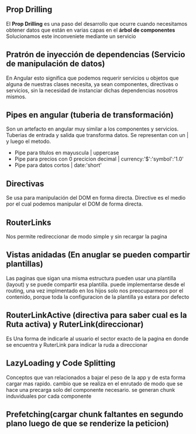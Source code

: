 ## Prop Drilling
El **Prop Drilling** es una paso del desarrollo que ocurre cuando necesitamos obtener datos que están en varias capas en el **árbol de componentes**
Solucionamos este inconveniete mediante un servicio
## Pratrón de inyección de dependencias (Servicio de manipulación de datos)
En Angular esto significa que podemos requerir servicios u objetos que alguna de nuestras clases necesita, ya sean componentes, directivas o servicios, sin la necesidad de instanciar dichas dependencias nosotros mismos.
## Pipes en angular (tuberia de transformación)
Son un artefacto en angular muy similar a los componentes y servicios. Tuberias de entrada y salida que transforma datos. Se representan con un | y luego el metodo.
- Pipe para titulos en mayuscula | uppercase 
- Pipe para precios con 0 precicion decimal  | currency:'$':'symbol':'1.0'
- Pipe para datos  cortos | date:'short'
## Directivas 
Se usa para manipulación del DOM en forma directa. Directive  es el medio por el cual podemos manipular el DOM de forma directa.
## RouterLinks
Nos permite redireccionar de modo simple y sin recargar la pagina
## Vistas anidadas (En anuglar se pueden compartir plantillas)
Las paginas que sigan una misma estructura pueden usar una plantilla (layout) y se puede compartir esa plantilla. puede implementarse desde el routing, una vez implmentado en los hijos solo nos preocuparmeos por el contenido, porque toda la configuracion de la plantilla ya estara por defecto
## RouterLinkActive (directiva para saber cual es la Ruta activa) y RuterLink(direccionar)
Es Una forma de indicarle al usuario el sector exacto de la pagina en donde se encuentra y RuterLink para indicar la ruda a direccionar
## LazyLoading y Code Splitting
Conceptos que van relacionados a bajar el peso de la app y de esta forma cargar mas rapido. cambio que se realiza en el enrutado de modo que se hace una precarga solo del componente necesario. se generan chunk induviduales por cada componente
## Prefetching(cargar chunk faltantes en segundo plano luego de que se renderize la peticion)

